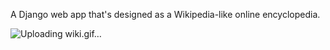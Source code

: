 A Django web app that's designed as a Wikipedia-like online encyclopedia.

![Uploading wiki.gif…]()
